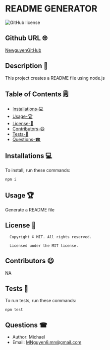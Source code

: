 # README GENERATOR
  ![GitHub license](https://img.shields.io/badge/license-MIT-yellowgreen.svg)

  ## Github URL 🌐
  [NewguyenGitHub](https://github.com/NewguyenGitHub/)

  ## Description 📝
  This project creates a README file using node.js

  ## Table of Contents 🗒
  * [Installations-💻](#installations-💻)
  * [Usage-🏆](#usage-🏆)
  * [License-📛](#license-📛)
  * [Contributors-😃](#contributors-😃)
  * [Tests-🧪](#tests-🧪)
  * [Questions-☎](#questions-☎)
  
  ## Installations 💻
  To install, run these commands:
  ```
  npm i
  ```
  
  ## Usage 🏆
  Generate a README file

  ## License 📛
      Copyright © MIT. All rights reserved. 
      
      Licensed under the MIT license.

  ## Contributors 😃
  NA

  ## Tests 🧪
  To run tests, run these commands:
  ```
  npm test
  ```

  ## Questions ☎
  * Author: Michael
  * Email: [MNguyen8.mn@gmail.com](mailto:MNguyen8.mn@gmail.com)
